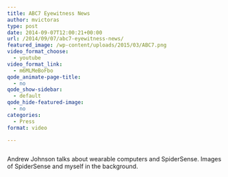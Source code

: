 ```yaml
---
title: ABC7 Eyewitness News
author: mvictoras
type: post
date: 2014-09-07T12:00:21+00:00
url: /2014/09/07/abc7-eyewitness-news/
featured_image: /wp-content/uploads/2015/03/ABC7.png
video_format_choose:
  - youtube
video_format_link:
  - m6MLMeBoFbo
qode_animate-page-title:
  - no
qode_show-sidebar:
  - default
qode_hide-featured-image:
  - no
categories:
  - Press
format: video

---
```

<div class="page" title="Page 6">
  <div class="layoutArea">
    <div class="column">
      <p>
        Andrew Johnson talks about wearable computers and SpiderSense. Images of SpiderSense and myself in the background.
      </p>
    </div>
  </div>
</div>